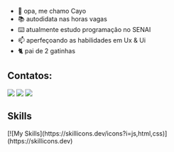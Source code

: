 - 👋 opa, me chamo Cayo
- 📚 autodidata nas horas vagas
- ⌨️ atualmente estudo programação no SENAI 
- 📫 aperfeçoando as habilidades em Ux & Ui
- 🐈 pai de 2 gatinhas

## Contatos:
<div>
<a href="https://www.twitch.tv/cayoCAYO" target="_blank"><img loading="lazy" src="https://img.shields.io/badge/Twitch-9146FF?style=for-the-badge&logo=twitch&logoColor=white" target="_blank"></a>
<a href = "mailto:cayonauta@gmail.com"><img loading="lazy" src="https://img.shields.io/badge/Gmail-D14836?style=for-the-badge&logo=gmail&logoColor=white" target="_blank"></a>
<a href="https://www.linkedin.com/in/cayo-rafael-313831273" target="_blank"><img loading="lazy" src="https://img.shields.io/badge/-LinkedIn-%230077B5?style=for-the-badge&logo=linkedin&logoColor=white" target="_blank"></a>   
</div>

## Skills
<div>
  [![My Skills](https://skillicons.dev/icons?i=js,html,css)](https://skillicons.dev)
</div>
